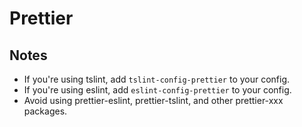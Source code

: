 # Prettier

## Notes

- If you're using tslint, add `tslint-config-prettier` to your config.
- If you're using eslint, add `eslint-config-prettier` to your config.
- Avoid using prettier-eslint, prettier-tslint, and other prettier-xxx packages.

